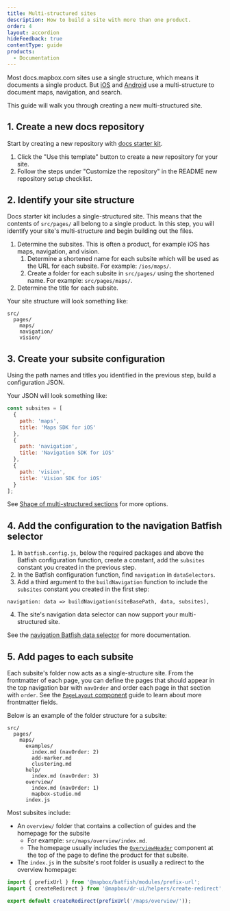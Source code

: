 ```yaml
---
title: Multi-structured sites
description: How to build a site with more than one product.
order: 4
layout: accordion
hideFeedback: true
contentType: guide
products:
  - Documentation
---
```


Most docs.mapbox.com sites use a single structure, which means it documents a single product. But [iOS](https://docs.mapbox.com/ios/maps/overview/) and [Android](https://docs.mapbox.com/android/maps/overview/) use a multi-structure to document maps, navigation, and search.

This guide will walk you through creating a new multi-structured site.

## 1. Create a new docs repository

Start by creating a new repository with [docs starter kit](https://github.com/mapbox/docs-starter-kit).

1. Click the "Use this template" button to create a new repository for your site.
2. Follow the steps under "Customize the repository" in the README new repository setup checklist.

## 2. Identify your site structure

Docs starter kit includes a single-structured site. This means that the contents of `src/pages/` all belong to a single product. In this step, you will identify your site's multi-structure and begin building out the files.

1. Determine the subsites. This is often a product, for example iOS has maps, navigation, and vision.
   1. Determine a shortened name for each subsite which will be used as the URL for each subsite. For example: `/ios/maps/`.
   2. Create a folder for each subsite in `src/pages/` using the shortened name. For example: `src/pages/maps/`.
2. Determine the title for each subsite.

Your site structure will look something like:

```
src/
  pages/
    maps/
    navigation/
    vision/
```

## 3. Create your subsite configuration

Using the path names and titles you identified in the previous step, build a configuration JSON.

Your JSON will look something like:

```js
const subsites = [
  {
    path: 'maps',
    title: 'Maps SDK for iOS'
  },
  {
    path: 'navigation',
    title: 'Navigation SDK for iOS'
  },
  {
    path: 'vision',
    title: 'Vision SDK for iOS'
  }
];
```

See [Shape of multi-structured sections](/dr-ui/guides/batfish-helpers/#shape-of-multi-structured-sections) for more options.

## 4. Add the configuration to the navigation Batfish selector

1. In `batfish.config.js`, below the required packages and above the Batfish configuration function, create a constant, add the `subsites` constant you created in the previous step.
2. In the Batfish configuration function, find `navigation` in `dataSelectors`.
3. Add a third argument to the `buildNavigation` function to include the `subsites` constant you created in the first step:

```
navigation: data => buildNavigation(siteBasePath, data, subsites),
```

4. The site's navigation data selector can now support your multi-structured site.

See the [navigation Batfish data selector](/dr-ui/guides/batfish-helpers/#navigation) for more documentation.

## 5. Add pages to each subsite

Each subsite's folder now acts as a single-structure site. From the frontmatter of each page, you can define the pages that should appear in the top navigation bar with `navOrder` and order each page in that section with `order`. See the [`PageLayout` component](/dr-ui/guides/page-layout/) guide to learn about more frontmatter fields.

Below is an example of the folder structure for a subsite:

```
src/
  pages/
    maps/
      examples/
        index.md (navOrder: 2)
        add-marker.md
        clustering.md
      help/
        index.md (navOrder: 3)
      overview/
        index.md (navOrder: 1)
        mapbox-studio.md
      index.js
```

Most subsites include:

- An `overview/` folder that contains a collection of guides and the homepage for the subsite
  - For example: `src/maps/overview/index.md`.
  - The homepage usually includes the [`OverviewHeader`](/dr-ui/#overviewheader) component at the top of the page to define the product for that subsite.
- The `index.js` in the subsite's root folder is usually a redirect to the overview homepage:

```js
import { prefixUrl } from '@mapbox/batfish/modules/prefix-url';
import { createRedirect } from '@mapbox/dr-ui/helpers/create-redirect';

export default createRedirect(prefixUrl('/maps/overview/'));
```
